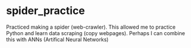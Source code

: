 # spider_practice

Practiced making a spider (web-crawler). This allowed me to practice Python and learn data scraping (copy webpages). Perhaps I can combine this with ANNs (Artifical Neural Networks) 
